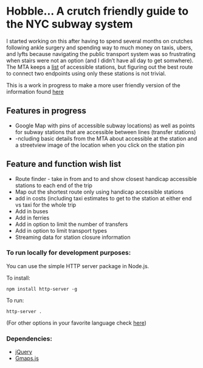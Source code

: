 # Hobble… A crutch friendly guide to the NYC subway system

I started working on this after having to spend several months on crutches following ankle surgery and spending way to much money on taxis, ubers, and lyfts because navigating the public transport system was so frustrating when stairs were not an option (and I didn’t have all day to get somwhere).  The MTA keeps a [list](http://web.mta.info/accessibility/stations.htm) of accessible stations, but figuring out the best route to connect two endpoints using only these stations is not trivial.  

This is a work in progress to make a more user friendly version of the information found [here](http://web.mta.info/accessibility/stations.htm)



## Features in progress
- Google Map with pins of accessible subway locations) as well as points for subway stations that are accessible between lines (transfer stations) 
- -ncluding basic details from the MTA about accessible at the station and a streetview image of the location when you click on the station pin

## Feature and function wish list
- Route finder - take in from and to and show closest handicap accessible stations to each end of the trip
- Map out the shortest route only using handicap accessible stations
- add in costs (including taxi estimates to get to the station at either end vs taxi for the whole trip
- Add in buses
- Add in ferries
- Add in option to limit the number of transfers
- Add in option to limit transport types
- Streaming data for station closure information

### To run locally for development purposes:

You can use the simple HTTP server package in Node.js.

To install:

<pre><code>npm install http-server -g</code></pre>

To run:

<pre><code>http-server .</code></pre>

(For other options in your favorite language check [here](https://github.com/mrdoob/three.js/wiki/How-to-run-things-locally))


### Dependencies:
- [jQuery](http://jquery.com/)
- [Gmaps.js](http://hpneo.github.io/gmaps/)
